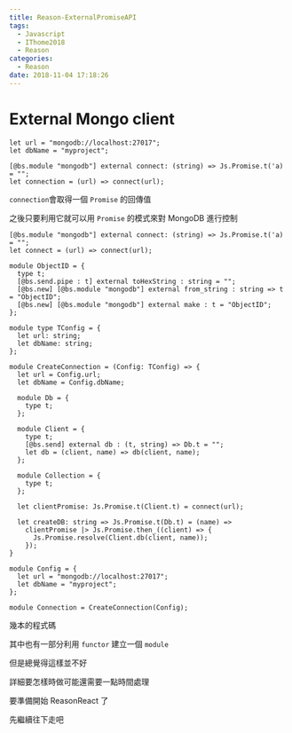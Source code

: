 ```yaml
---
title: Reason-ExternalPromiseAPI
tags:
  - Javascript
  - IThome2018
  - Reason
categories:
  - Reason
date: 2018-11-04 17:18:26
---
```



# External Mongo client

```reason
let url = "mongodb://localhost:27017";
let dbName = "myproject";

[@bs.module "mongodb"] external connect: (string) => Js.Promise.t('a) = "";
let connection = (url) => connect(url);
```

`connection`會取得一個 `Promise` 的回傳值

之後只要利用它就可以用 `Promise` 的模式來對 MongoDB 進行控制

```reason
[@bs.module "mongodb"] external connect: (string) => Js.Promise.t('a) = "";
let connect = (url) => connect(url);

module ObjectID = {
  type t;
  [@bs.send.pipe : t] external toHexString : string = "";
  [@bs.new] [@bs.module "mongodb"] external from_string : string => t = "ObjectID";
  [@bs.new] [@bs.module "mongodb"] external make : t = "ObjectID";
};

module type TConfig = {
  let url: string;
  let dbName: string;
};

module CreateConnection = (Config: TConfig) => {
  let url = Config.url;
  let dbName = Config.dbName;

  module Db = {
    type t;
  };

  module Client = {
    type t;
    [@bs.send] external db : (t, string) => Db.t = "";
    let db = (client, name) => db(client, name);
  };

  module Collection = {
    type t;
  };

  let clientPromise: Js.Promise.t(Client.t) = connect(url);

  let createDB: string => Js.Promise.t(Db.t) = (name) => 
    clientPromise |> Js.Promise.then_((client) => {
      Js.Promise.resolve(Client.db(client, name));
    });
}

module Config = {
  let url = "mongodb://localhost:27017";
  let dbName = "myproject";
};

module Connection = CreateConnection(Config);
```

幾本的程式碼

其中也有一部分利用 `functor` 建立一個 `module`

但是總覺得這樣並不好

詳細要怎樣時做可能還需要一點時間處理

要準備開始 ReasonReact 了

先繼續往下走吧